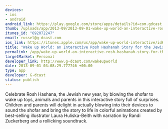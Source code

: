 ```yaml
--- 
devices: 
- ios
- android
android_link: https://play.google.com/store/apps/details?id=com.gdcast.wakeUpWorld
thumb: /uploads/app/2013-09/2013-09-01-wake-up-world-an-interactive-rosh-hashanah-story-for-the-jewish-new-year.png
itunes_id: "692072247"
email: russel@g-dcast.com
ios_link: https://itunes.apple.com/us/app/wake-up-world-interactive/id692072247?ls=1%26mt=8
title: "Wake up World: an Interactive Rosh Hashanah Story for the Jewish New Year"
permalink: /app/wake-up-world-an-interactive-rosh-hashanah-story-for-the-jewish-new-year
targetMarket: Personal
developer_link: http://www.g-dcast.com/wakeupworld
date: 2013-09-01 03:08:29.777746 +00:00
type: app
developer: G-dcast
status: publish
---
```


Celebrate Rosh Hashana, the Jewish new year, by blowing the shofar to wake up toys, animals and parents in this interactive story full of surprises. Children and parents will delight in actually blowing into their devices to sound the shofar and bring the story to life in colorful animations created by best-selling illustrator Laura Huliska-Beith with narration by Randi Zuckerberg and a rollicking soundtrack.
